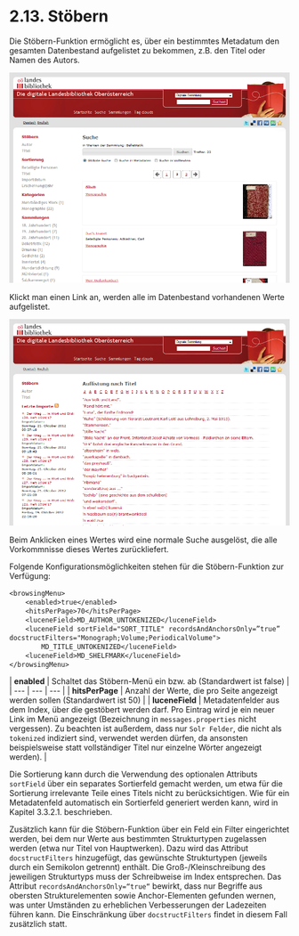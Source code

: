 # 2.13. Stöbern

Die Stöbern-Funktion ermöglicht es, über ein bestimmtes Metadatum den gesamten Datenbestand aufgelistet zu bekommen, z.B. den Titel oder Namen des Autors. 

![](../.gitbook/assets/stoebern_1.png)

Klickt man einen Link an, werden alle im Datenbestand vorhandenen Werte aufgelistet.  


![](../.gitbook/assets/stoebern_2.png)

  
Beim Anklicken eines Wertes wird eine normale Suche ausgelöst, die alle Vorkommnisse dieses Wertes zurückliefert.

Folgende Konfigurationsmöglichkeiten stehen für die Stöbern-Funktion zur Verfügung:

```markup
<browsingMenu>
    <enabled>true</enabled>
    <hitsPerPage>70</hitsPerPage>
    <luceneField>MD_AUTHOR_UNTOKENIZED</luceneField>
    <luceneField sortField="SORT_TITLE" recordsAndAnchorsOnly=”true”    docstructFilters="Monograph;Volume;PeriodicalVolume">
        MD_TITLE_UNTOKENIZED</luceneField>
    <luceneField>MD_SHELFMARK</luceneField>
</browsingMenu>
```



| **enabled** | Schaltet das Stöbern-Menü ein bzw. ab \(Standardwert ist false\) |
| --- | --- | --- |
| **hitsPerPage** | Anzahl der Werte, die pro Seite angezeigt werden sollen \(Standardwert ist 50\) |
| **luceneField** | Metadatenfelder aus dem Index, über die gestöbert werden darf. Pro Eintrag wird je ein neuer Link im Menü angezeigt \(Bezeichnung in `messages.properties` nicht vergessen\). Zu beachten ist außerdem, dass nur `Solr Felder`, die nicht als `tokenized` indiziert sind, verwendet werden dürfen, da ansonsten beispielsweise statt vollständiger Titel nur einzelne Wörter angezeigt werden\). |

Die Sortierung kann durch die Verwendung des optionalen Attributs `sortField` über ein separates Sortierfeld gemacht werden, um etwa für die Sortierung irrelevante Teile eines Titels nicht zu berücksichtigen. Wie für ein Metadatenfeld automatisch ein Sortierfeld generiert werden kann, wird in Kapitel 3.3.2.1. beschrieben.

Zusätzlich kann für die Stöbern-Funktion über ein Feld ein Filter eingerichtet werden, bei dem nur Werte aus bestimmten Strukturtypen zugelassen werden \(etwa nur Titel von Hauptwerken\). Dazu wird das Attribut `docstructFilters` hinzugefügt, das gewünschte Strukturtypen \(jeweils durch ein Semikolon getrennt\) enthält. Die Groß-/Kleinschreibung des jeweiligen Strukturtyps muss der Schreibweise im Index entsprechen. Das Attribut `recordsAndAnchorsOnly=“true“` bewirkt, dass nur Begriffe aus obersten Strukturelementen sowie Anchor-Elementen gefunden wernen, was unter Umständen zu erheblichen Verbesserungen der Ladezeiten führen kann. Die Einschränkung über `docstructFilters` findet in diesem Fall zusätzlich statt.

